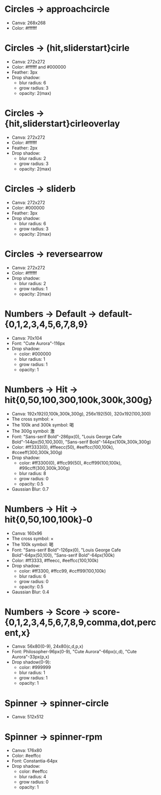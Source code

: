 # Circles -> approachcircle
- Canva: 268x268
- Color: #ffffff

# Circles -> (hit,sliderstart}cirle
- Canva: 272x272
- Color: #ffffff and #000000
- Feather: 3px
- Drop shadow:
	- blur radius: 6
	- grow radius: 3
	- opacity: 2(max)

# Circles -> {hit,sliderstart}cirleoverlay
- Canva: 272x272
- Color: #ffffff
- Feather: 2px
- Drop shadow:
	- blur radius: 2
	- grow radius: 3
	- opacity: 2(max)

# Circles -> sliderb
- Canva: 272x272
- Color: #000000
- Feather: 3px
- Drop shadow:
    - blur radius: 6
    - grow radius: 3
    - opacity: 2(max)

# Circles -> reversearrow
- Canva: 272x272
- Color: #ffffff
- Drop shadow:
	- blur radius: 2
	- grow radius: 1
	- opacity: 2(max)

# Numbers -> Default -> default-{0,1,2,3,4,5,6,7,8,9}
- Canva: 70x104
- Font: "Cute Aurora"-116px
- Drop shadow:
	- color: #000000
	- blur radius: 1
	- grow radius: 1
	- opacity: 1

# Numbers -> Hit -> hit{0,50,100,300,100k,300k,300g}
- Canva: 192x192(0,100k,300k,300g), 256x192(50), 320x192(100,300)
- The cross symbol: ×
- The 100k and 300k symbol: 喝
- The 300g symbol: 激
- Font: "Sans-serif Bold"-286px(0),
        "Louis George Cafe Bold"-144px(50,100,300),
        "Sans-serif Bold"-144px(100k,300k,300g)
- Color: #ff3333(0), #ffeecc(50), #eeffcc(100,100k), #cceeff(300,300k,300g)
- Drop shadow:
    - color: #ff3300(0), #ffcc99(50), #ccff99(100,100k), #99ccff(300,300k,300g)
    - blur radius: 8
    - grow radius: 0
    - opacity: 0.5
- Gaussian Blur: 0.7

# Numbers -> Hit -> hit{0,50,100,100k}-0
- Canva: 160x96
- The cross symbol: ×
- The 100k symbol: 喝
- Font: "Sans-serif Bold"-126px(0),
        "Louis George Cafe Bold"-64px(50,100),
        "Sans-serif Bold"-64px(100k)
- Color: #ff3333, #ffeecc, #eeffcc(100,100k)
- Drop shadow:
    - color: #ff3300, #ffcc99, #ccff99(100,100k)
    - blur radius: 6
    - grow radius: 0
    - opacity: 0.5
- Gaussian Blur: 0.4

# Numbers -> Score -> score-{0,1,2,3,4,5,6,7,8,9,comma,dot,percent,x}
- Canva: 56x80(0-9), 24x80(c,d,p,x)
- Font: Philosopher-96px(0-9), "Cute Aurora"-66px(c,d), "Cute Aurora"-33px(p,x)
- Drop shadow(0-9):
	- color: #999999
	- blur radius: 1
	- grow radius: 1
	- opacity: 1

# Spinner -> spinner-circle
- Canva: 512x512

# Spinner -> spinner-rpm
- Canva: 176x80
- Color: #eeffcc
- Font: Constantia-64px
- Drop shadow:
	- color: #eeffcc
	- blur radius: 4
	- grow radius: 0
	- opacity: 1
